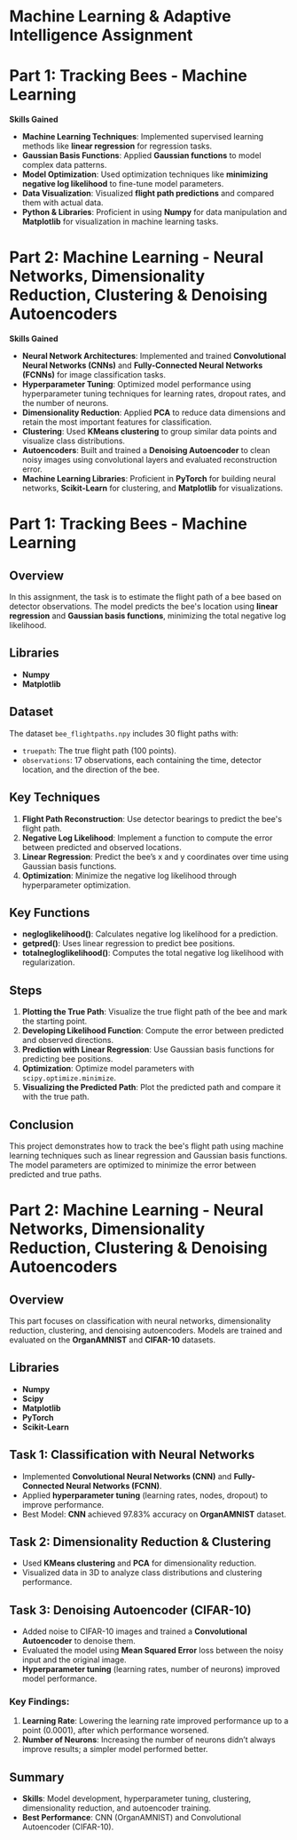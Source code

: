 # Machine Learning & Adaptive Intelligence Assignment

# Part 1: Tracking Bees - Machine Learning
**Skills Gained**
- **Machine Learning Techniques**: Implemented supervised learning methods like **linear regression** for regression tasks.
- **Gaussian Basis Functions**: Applied **Gaussian functions** to model complex data patterns.
- **Model Optimization**: Used optimization techniques like **minimizing negative log likelihood** to fine-tune model parameters.
- **Data Visualization**: Visualized **flight path predictions** and compared them with actual data.
- **Python & Libraries**: Proficient in using **Numpy** for data manipulation and **Matplotlib** for visualization in machine learning tasks.


# Part 2: Machine Learning - Neural Networks, Dimensionality Reduction, Clustering & Denoising Autoencoders
**Skills Gained**
- **Neural Network Architectures**: Implemented and trained **Convolutional Neural Networks (CNNs)** and **Fully-Connected Neural Networks (FCNNs)** for image classification tasks.
- **Hyperparameter Tuning**: Optimized model performance using hyperparameter tuning techniques for learning rates, dropout rates, and the number of neurons.
- **Dimensionality Reduction**: Applied **PCA** to reduce data dimensions and retain the most important features for classification.
- **Clustering**: Used **KMeans clustering** to group similar data points and visualize class distributions.
- **Autoencoders**: Built and trained a **Denoising Autoencoder** to clean noisy images using convolutional layers and evaluated reconstruction error.
- **Machine Learning Libraries**: Proficient in **PyTorch** for building neural networks, **Scikit-Learn** for clustering, and **Matplotlib** for visualizations.


# Part 1: Tracking Bees - Machine Learning

## Overview
In this assignment, the task is to estimate the flight path of a bee based on detector observations. The model predicts the bee's location using **linear regression** and **Gaussian basis functions**, minimizing the total negative log likelihood.

## Libraries
- **Numpy**
- **Matplotlib**

## Dataset
The dataset `bee_flightpaths.npy` includes 30 flight paths with:
- `truepath`: The true flight path (100 points).
- `observations`: 17 observations, each containing the time, detector location, and the direction of the bee.

## Key Techniques
1. **Flight Path Reconstruction**: Use detector bearings to predict the bee's flight path.
2. **Negative Log Likelihood**: Implement a function to compute the error between predicted and observed locations.
3. **Linear Regression**: Predict the bee’s x and y coordinates over time using Gaussian basis functions.
4. **Optimization**: Minimize the negative log likelihood through hyperparameter optimization.

## Key Functions
- **negloglikelihood()**: Calculates negative log likelihood for a prediction.
- **getpred()**: Uses linear regression to predict bee positions.
- **totalnegloglikelihood()**: Computes the total negative log likelihood with regularization.

## Steps
1. **Plotting the True Path**: Visualize the true flight path of the bee and mark the starting point.
2. **Developing Likelihood Function**: Compute the error between predicted and observed directions.
3. **Prediction with Linear Regression**: Use Gaussian basis functions for predicting bee positions.
4. **Optimization**: Optimize model parameters with `scipy.optimize.minimize`.
5. **Visualizing the Predicted Path**: Plot the predicted path and compare it with the true path.

## Conclusion
This project demonstrates how to track the bee's flight path using machine learning techniques such as linear regression and Gaussian basis functions. The model parameters are optimized to minimize the error between predicted and true paths.


# Part 2: Machine Learning - Neural Networks, Dimensionality Reduction, Clustering & Denoising Autoencoders

## Overview
This part focuses on classification with neural networks, dimensionality reduction, clustering, and denoising autoencoders. Models are trained and evaluated on the **OrganAMNIST** and **CIFAR-10** datasets.

## Libraries
- **Numpy**
- **Scipy**
- **Matplotlib**
- **PyTorch**
- **Scikit-Learn**

## Task 1: Classification with Neural Networks
- Implemented **Convolutional Neural Networks (CNN)** and **Fully-Connected Neural Networks (FCNN)**.
- Applied **hyperparameter tuning** (learning rates, nodes, dropout) to improve performance.
- Best Model: **CNN** achieved 97.83% accuracy on **OrganAMNIST** dataset.

## Task 2: Dimensionality Reduction & Clustering
- Used **KMeans clustering** and **PCA** for dimensionality reduction.
- Visualized data in 3D to analyze class distributions and clustering performance.

## Task 3: Denoising Autoencoder (CIFAR-10)
- Added noise to CIFAR-10 images and trained a **Convolutional Autoencoder** to denoise them.
- Evaluated the model using **Mean Squared Error** loss between the noisy input and the original image.
- **Hyperparameter tuning** (learning rates, number of neurons) improved model performance.

### Key Findings:
1. **Learning Rate**: Lowering the learning rate improved performance up to a point (0.0001), after which performance worsened.
2. **Number of Neurons**: Increasing the number of neurons didn’t always improve results; a simpler model performed better.

## Summary
- **Skills**: Model development, hyperparameter tuning, clustering, dimensionality reduction, and autoencoder training.
- **Best Performance**: CNN (OrganAMNIST) and Convolutional Autoencoder (CIFAR-10).
